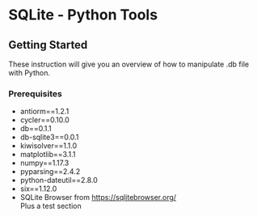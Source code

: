 # SQLite - Python Tools

## Getting Started
These instruction will give you an overview of how to manipulate .db file with Python. 

### Prerequisites
* antiorm==1.2.1
* cycler==0.10.0
* db==0.1.1
* db-sqlite3==0.0.1
* kiwisolver==1.1.0
* matplotlib==3.1.1
* numpy==1.17.3
* pyparsing==2.4.2
* python-dateutil==2.8.0
* six==1.12.0
* SQLite Browser from https://sqlitebrowser.org/<br/> 
Plus a test section
